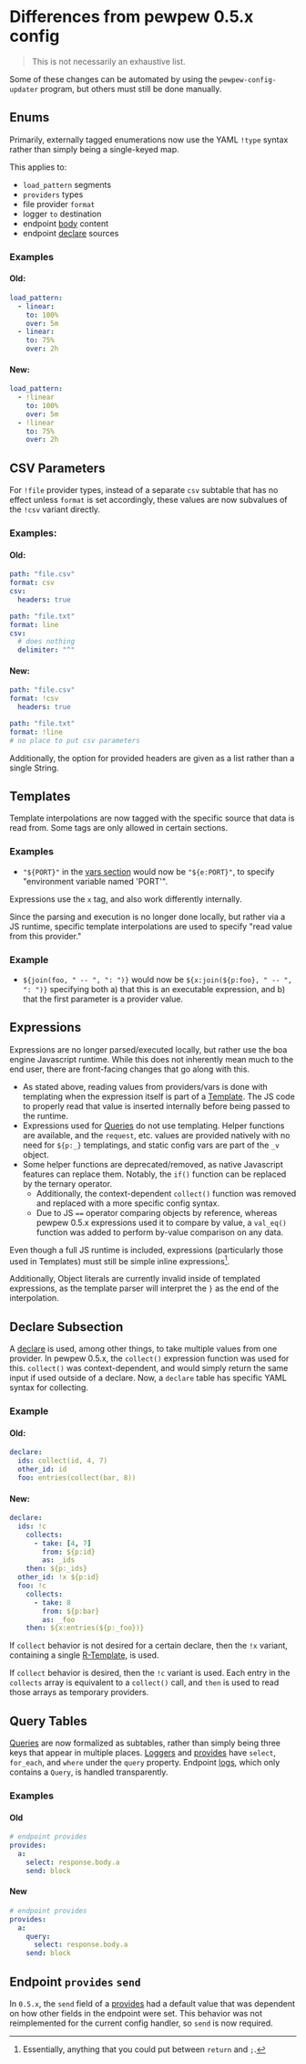 # Differences from pewpew 0.5.x config

> This is not necessarily an exhaustive list.

Some of these changes can be automated by using the `pewpew-config-updater` program, but
others must still be done manually.

## Enums

Primarily, externally tagged enumerations now use the YAML `!type` syntax rather than simply being
a single-keyed map.

This applies to:

 - `load_pattern` segments
 - `providers` types
 - file provider `format`
 - logger `to` destination
 - endpoint [body](./config/endpoints-section.md#body-subsection) content
 - endpoint [declare](./config/endpoints-section.md#declare-subsection) sources

### Examples

#### Old:

```yaml
load_pattern:
  - linear:
    to: 100%
    over: 5m
  - linear:
    to: 75%
    over: 2h
```

#### New:

```yaml
load_pattern:
  - !linear
    to: 100%
    over: 5m
  - !linear
    to: 75%
    over: 2h
```

## CSV Parameters

For `!file` provider types, instead of a separate `csv` subtable that has no effect unless `format` is
set accordingly, these values are now subvalues of the `!csv` variant directly.

### Examples:

#### Old:

```yaml
path: "file.csv"
format: csv
csv:
  headers: true
```

```yaml
path: "file.txt"
format: line
csv:
  # does nothing
  delimiter: "^"
```

#### New:

```yaml
path: "file.csv"
format: !csv
  headers: true
```

```yaml
path: "file.txt"
format: !line
# no place to put csv parameters
```

Additionally, the option for provided headers are given as a list rather than a single String.

## Templates

Template interpolations are now tagged with the specific source that data is read from. Some tags
are only allowed in certain sections.

### Examples

- `"${PORT}"` in the [vars section](./config/vars-section.md) would now be `"${e:PORT}"`, to specify
  "environment variable named 'PORT'".

Expressions use the `x` tag, and also work differently internally.

Since the parsing and execution is no longer done locally, but rather via a JS runtime, specific
template interpolations are used to specify "read value from this provider."

### Example

- `${join(foo, " -- ", ": ")}` would now be `${x:join(${p:foo}, " -- ", ": ")}` specifying both
  a) that this is an executable expression, and b) that the first parameter is a provider value.

## Expressions

Expressions are no longer parsed/executed locally, but rather use the boa engine Javascript runtime.
While this does not inherently mean much to the end user, there are front-facing changes that
go along with this.

- As stated above, reading values from providers/vars is done with templating when the expression
  itself is part of a [Template](./config/common-types/templates.md). The JS code to properly
  read that value is inserted internally before being passed to the runtime.
- Expressions used for [Queries](./config/common-types/queries.md) do not use templating.
  Helper functions are available, and the `request`, etc. values are provided natively
  with no need for `${p:_}` templatings, and static config vars are part of the `_v` object.
- Some helper functions are deprecated/removed, as native Javascript features can replace them.
  Notably, the `if()` function can be replaced by the ternary operator.
  - Additionally, the context-dependent `collect()` function was removed and replaced with
    a more specific config syntax.
  - Due to JS `==` operator comparing objects by reference, whereas pewpew 0.5.x expressions used
    it to compare by value, a `val_eq()` function was added to perform by-value comparison on any
    data.

Even though a full JS runtime is included, expressions (particularly those used in Templates)
must still be simple inline expressions[^note].

Additionally, Object literals are currently invalid inside of templated expressions, as the
template parser will interpret the `}` as the end of the interpolation.

[^note]: Essentially, anything that you could put between `return` and `;`.

## Declare Subsection

A [declare](./config/endpoints-section.md#declare-subsection) is used, among other things, to take
multiple values from one provider. In pewpew 0.5.x, the `collect()` expression function was used
for this. `collect()` was context-dependent, and would simply return the same input if used outside
of a declare. Now, a `declare` table has specific YAML syntax for collecting.

### Example

#### Old:

```yaml
declare:
  ids: collect(id, 4, 7)
  other_id: id
  foo: entries(collect(bar, 8))
```

#### New:

```yaml
declare:
  ids: !c
    collects:
      - take: [4, 7]
        from: ${p:id}
        as: _ids
    then: ${p:_ids}
  other_id: !x ${p:id}
  foo: !c
    collects:
      - take: 8
        from: ${p:bar}
        as: _foo
    then: ${x:entries(${p:_foo})}
```

If `collect` behavior is not desired for a certain declare, then the `!x` variant, containing a
single [R-Template](./config/common-types/templates.md#template-types), is used.

If `collect` behavior is desired, then the `!c` variant is used. Each entry in the `collects`
array is equivalent to a `collect()` call, and `then` is used to read those arrays as temporary providers.

## Query Tables

[Queries](./config/common-types/queries.md) are now formalized as subtables, rather than simply
being three keys that appear in multiple places. [Loggers](./config/loggers-section.md) and
[provides](./config/endpoints-section.md#provides-subsection) have `select`, `for_each`, and `where`
under the `query` property. Endpoint [logs](./config/endpoints-section.md#logs-subsection), which
only contains a `Query`, is handled transparently.

### Examples

#### Old

```yaml
# endpoint provides
provides:
  a:
    select: response.body.a
    send: block
```

#### New

```yaml
# endpoint provides
provides:
  a:
    query:
      select: response.body.a
    send: block
```

## Endpoint `provides` `send`

In `0.5.x`, the `send` field of a [provides](./config/endpoints-section.md/provides-subsection)
had a default value that was dependent on how other fields in the endpoint were set. This behavior
was not reimplemented for the current config handler, so `send` is now required.
